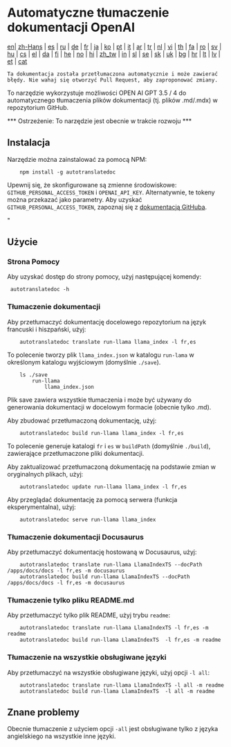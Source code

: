 
# Automatyczne tłumaczenie dokumentacji OpenAI

[en](../README.md)| [zh-Hans](/i18n/README_zh-Hans.md) | [es](/i18n/README_es.md) | [ru](/i18n/README_ru.md) | [de](/i18n/README_de.md) | [fr](/i18n/README_fr.md) | [ja](/i18n/README_ja.md) | [ko](/i18n/README_ko.md) | [pt](/i18n/README_pt.md) | [it](/i18n/README_it.md) | [ar](/i18n/README_ar.md) | [tr](/i18n/README_tr.md) | [nl](/i18n/README_nl.md) | [vi](/i18n/README_vi.md) | [th](/i18n/README_th.md) | [fa](/i18n/README_fa.md) | [ro](/i18n/README_ro.md) | [sv](/i18n/README_sv.md) | [hu](/i18n/README_hu.md) | [cs](/i18n/README_cs.md) | [el](/i18n/README_el.md) | [da](/i18n/README_da.md) | [fi](/i18n/README_fi.md) | [he](/i18n/README_he.md) | [no](/i18n/README_no.md) | [hi](/i18n/README_hi.md) | [zh_tw](/i18n/README_zh_tw.md) | [in](/i18n/README_in.md) | [sl](/i18n/README_sl.md) | [se](/i18n/README_se.md) | [sk](/i18n/README_sk.md) | [uk](/i18n/README_uk.md) | [bg](/i18n/README_bg.md) | [hr](/i18n/README_hr.md) | [lt](/i18n/README_lt.md) | [lv](/i18n/README_lv.md) | [et](/i18n/README_et.md) | [cat](/i18n/README_cat.md) 

```Ta dokumentacja została przetłumaczona automatycznie i może zawierać błędy. Nie wahaj się otworzyć Pull Request, aby zaproponować zmiany.```


To narzędzie wykorzystuje możliwości OPEN AI GPT 3.5 / 4 do automatycznego tłumaczenia plików dokumentacji (tj. plików .md/.mdx) w repozytorium GitHub.

*** Ostrzeżenie: To narzędzie jest obecnie w trakcie rozwoju ***


## Instalacja 

Narzędzie można zainstalować za pomocą NPM:


```
    npm install -g autotranslatedoc
```

Upewnij się, że skonfigurowane są zmienne środowiskowe: `GITHUB_PERSONAL_ACCESS_TOKEN` i `OPENAI_API_KEY`. Alternatywnie, te tokeny można przekazać jako parametry. Aby uzyskać `GITHUB_PERSONAL_ACCESS_TOKEN`, zapoznaj się z [dokumentacją GitHuba](https://docs.github.com/en/github/authenticating-to-github/creating-a-personal-access-token).


"
## Użycie


### Strona Pomocy
Aby uzyskać dostęp do strony pomocy, użyj następującej komendy:
```
 autotranslatedoc -h
```
### Tłumaczenie dokumentacji

Aby przetłumaczyć dokumentację docelowego repozytorium na język francuski i hiszpański, użyj:
```
    autotranslatedoc translate run-llama llama_index -l fr,es
```


To polecenie tworzy plik `llama_index.json` w katalogu `run-lama` w określonym katalogu wyjściowym (domyślnie `./save`).
```
    ls ./save
        run-llama
            llama_index.json 
```
Plik save zawiera wszystkie tłumaczenia i może być używany do generowania dokumentacji w docelowym formacie (obecnie tylko .md).

Aby zbudować przetłumaczoną dokumentację, użyj:

```
    autotranslatedoc build run-llama llama_index -l fr,es
```


To polecenie generuje katalogi `fr` i `es` w `buildPath` (domyślnie `./build`), zawierające przetłumaczone pliki dokumentacji.

Aby zaktualizować przetłumaczoną dokumentację na podstawie zmian w oryginalnych plikach, użyj:

```
    autotranslatedoc update run-llama llama_index -l fr,es
```


Aby przeglądać dokumentację za pomocą serwera (funkcja eksperymentalna), użyj:
```
    autotranslatedoc serve run-llama llama_index
```
### Tłumaczenie dokumentacji Docusaurus

Aby przetłumaczyć dokumentację hostowaną w Docusaurus, użyj:

```
    autotranslatedoc translate run-llama LlamaIndexTS --docPath /apps/docs/docs -l fr,es -m docusaurus
    autotranslatedoc build run-llama LlamaIndexTS --docPath /apps/docs/docs -l fr,es -m docusaurus
```
### Tłumaczenie tylko pliku README.md

Aby przetłumaczyć tylko plik README, użyj trybu `readme`:

```
    autotranslatedoc translate run-llama LlamaIndexTS -l fr,es -m readme
    autotranslatedoc build run-llama LlamaIndexTS  -l fr,es -m readme
```
### Tłumaczenie na wszystkie obsługiwane języki

Aby przetłumaczyć na wszystkie obsługiwane języki, użyj opcji `-l all`:

```
    autotranslatedoc translate run-llama LlamaIndexTS -l all -m readme
    autotranslatedoc build run-llama LlamaIndexTS  -l all -m readme
```
## Znane problemy

Obecnie tłumaczenie z użyciem opcji `-all` jest obsługiwane tylko z języka angielskiego na wszystkie inne języki.

